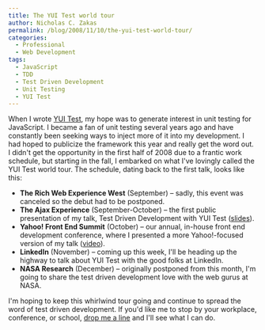 ```yaml
---
title: The YUI Test world tour
author: Nicholas C. Zakas
permalink: /blog/2008/11/10/the-yui-test-world-tour/
categories:
  - Professional
  - Web Development
tags:
  - JavaScript
  - TDD
  - Test Driven Development
  - Unit Testing
  - YUI Test
---
```

When I wrote [YUI Test][1], my hope was to generate interest in unit testing for JavaScript. I became a fan of unit testing several years ago and have constantly been seeking ways to inject more of it into my development. I had hoped to publicize the framework this year and really get the word out. I didn't get the opportunity in the first half of 2008 due to a frantic work schedule, but starting in the fall, I embarked on what I've lovingly called the YUI Test world tour. The schedule, dating back to the first talk, looks like this:

  * **The Rich Web Experience West** (September) &#8211; sadly, this event was canceled so the debut had to be postponed.
  * **The Ajax Experience** (September-October) &#8211; the first public presentation of my talk, Test Driven Development with YUI Test ([slides][2]).
  * **Yahoo! Front End Summit** (October) &#8211; our annual, in-house front end development conference, where I presented a more Yahoo!-focused version of my talk ([video][3]).
  * **LinkedIn** (November) &#8211; coming up this week, I'll be heading up the highway to talk about YUI Test with the good folks at LinkedIn.
  * **NASA Research** (December) &#8211; originally postponed from this month, I'm going to share the test driven development love with the web gurus at NASA.

I'm hoping to keep this whirlwind tour going and continue to spread the word of test driven development. If you'd like me to stop by your workplace, conference, or school, [drop me a line][4] and I'll see what I can do.

 [1]: http://developer.yahoo.com/yui/yuitest/
 [2]: http://www.slideshare.net/nzakas/test-driven-development-with-yui-test-presentation
 [3]: http://video.yahoo.com/watch/3737228/10267335
 [4]: https://humanwhocodes.com/contact/
